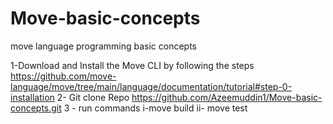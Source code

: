 # Move-basic-concepts
move language programming basic concepts

1-Download and Install the Move CLI by following the steps 
https://github.com/move-language/move/tree/main/language/documentation/tutorial#step-0-installation
2- Git clone Repo
https://github.com/Azeemuddin1/Move-basic-concepts.git
3 - run commands
   i-move build
   ii- move test
  
